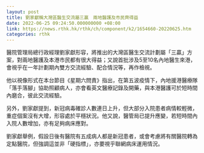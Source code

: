 ```yaml
---
layout: post
title: 劉家獻稱大灣區醫生交流屬三贏　兩地醫護及市民齊得益
date: 2022-06-25 09:24:50.000000000 +08:00
link: https://news.rthk.hk/rthk/ch/component/k2/1654660-20220625.htm
categories: rthk
---
```


醫院管理局總行政經理劉家獻形容，將推出的大灣區醫生交流計劃屬「三贏」方案，對兩地醫護及本港市民都有很大得益；又說首批涉及5至10名內地醫生來港，會視乎在一年計劃期內雙方交流經驗、配合情況等，再作檢視。

他以視像形式在本台節目《星期六問責》指出，在第五波疫情下，內地援港醫療隊「落手落腳」協助照顧病人，亦會看英文醫療記錄及開藥，與本港醫護可於短時間內磨合，彼此交流經驗。

另外，劉家獻提到，新冠病毒確診人數連日上升，但大部分入院患者病情較輕微，重症個案沒有大增，形容處於平穩狀況。他又說，醫管局已提升應變，若短時間內入院人數增加，亦有足夠病床應對。

劉家獻舉例，假設日後有醫院有五成病人都是新冠患者，或會考慮將有關醫院轉為定點醫院，但強調這並非「硬指標」，亦要視乎聯網病床運用情況。
